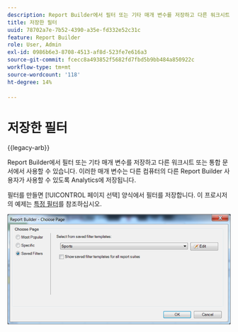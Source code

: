 ```yaml
---
description: Report Builder에서 필터 또는 기타 매개 변수를 저장하고 다른 워크시트 또는 통합 문서에서 사용할 수 있습니다. 이러한 매개 변수는 다른 컴퓨터의 다른 Report Builder 사용자가 사용할 수 있도록 Analytics에 저장됩니다.
title: 저장한 필터
uuid: 78702a7e-7b52-4390-a35e-fd332e52c31c
feature: Report Builder
role: User, Admin
exl-id: 0986b6e3-8708-4513-af8d-523fe7e616a3
source-git-commit: fcecc8a493852f5682fd7fbd5b9bb484a850922c
workflow-type: tm+mt
source-wordcount: '118'
ht-degree: 14%

---
```


# 저장한 필터

{{legacy-arb}}

Report Builder에서 필터 또는 기타 매개 변수를 저장하고 다른 워크시트 또는 통합 문서에서 사용할 수 있습니다. 이러한 매개 변수는 다른 컴퓨터의 다른 Report Builder 사용자가 사용할 수 있도록 Analytics에 저장됩니다.

필터를 만들면 [!UICONTROL 페이지 선택] 양식에서 필터를 저장합니다. 이 프로시저의 예제는 [특정 필터](/help/analyze/legacy-report-builder/layout/c-filter-dimensions/t-specific-filters.md)를 참조하십시오.

![가장 자주 사용하는 필터, 특정 필터 및 저장된 필터 페이지 옵션 선택 양식 스크린샷](assets/choose_page_saved.png)
